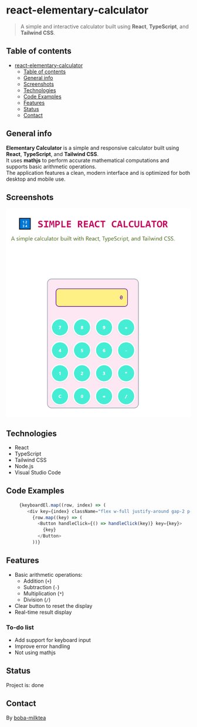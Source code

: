 # react-elementary-calculator

> A simple and interactive calculator built using **React**, **TypeScript**, and **Tailwind CSS**.

## Table of contents

- [react-elementary-calculator](#react-elementary-calculator)
  - [Table of contents](#table-of-contents)
  - [General info](#general-info)
  - [Screenshots](#screenshots)
  - [Technologies](#technologies)
  - [Code Examples](#code-examples)
  - [Features](#features)
  - [Status](#status)
  - [Contact](#contact)

## General info

**Elementary Calculator** is a simple and responsive calculator built using **React**, **TypeScript**, and **Tailwind CSS**.  
It uses **mathjs** to perform accurate mathematical computations and supports basic arithmetic operations.  
The application features a clean, modern interface and is optimized for both desktop and mobile use.

## Screenshots

![calculator](./src/assets/screenshot.png)

## Technologies

- React
- TypeScript
- Tailwind CSS
- Node.js
- Visual Studio Code

## Code Examples

```js
     {keyboardEl.map((row, index) => (
        <div key={index} className="flex w-full justify-around gap-2 p-2">
          {row.map((key) => (
            <Button handleClick={() => handleClick(key)} key={key}>
              {key}
            </Button>
          ))}
```

## Features

- Basic arithmetic operations:
  - Addition (`+`)
  - Subtraction (`-`)
  - Multiplication (`*`)
  - Division (`/`)
- Clear button to reset the display
- Real-time result display

### To-do list

- Add support for keyboard input
- Improve error handling
- Not using mathjs

## Status

Project is: done

## Contact

By [boba-milktea](https://github.com/boba-milktea)
